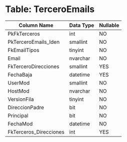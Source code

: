 # Table: TerceroEmails

| Column Name | Data Type | Nullable |
|-------------|-----------|----------|
| PkFkTerceros | int | NO |
| PkTerceroEmails_Iden | smallint | NO |
| FkEmailTipos | tinyint | NO |
| Email | nvarchar | NO |
| FkTerceroDirecciones | smallint | YES |
| FechaBaja | datetime | YES |
| UserMod | smallint | NO |
| HostMod | nvarchar | NO |
| VersionFila | tinyint | NO |
| DireccionPadre | bit | NO |
| Principal | bit | NO |
| FechaMod | datetime | NO |
| FkTerceros_Direcciones | int | YES |
